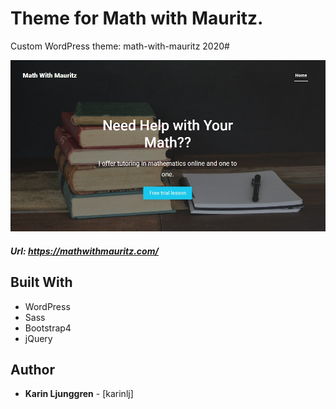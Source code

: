 Theme for Math with Mauritz.
=========================
Custom WordPress theme: math-with-mauritz 2020#

![Screenshot](/img/screenshot.jpg?raw=true "Screenshot")

##### Url:  https://mathwithmauritz.com/

## Built With

- WordPress
- Sass
- Bootstrap4  
- jQuery

## Author

- **Karin Ljunggren** - [karinlj]